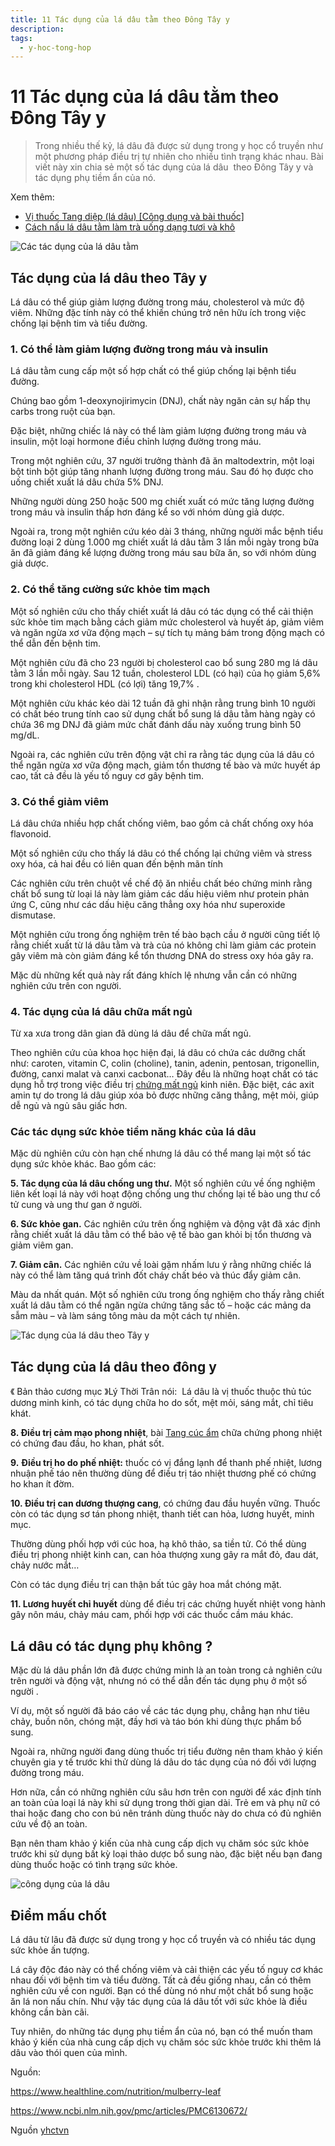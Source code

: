 ```yaml
---
title: 11 Tác dụng của lá dâu tằm theo Đông Tây y
description: 
tags:
  - y-hoc-tong-hop
---
```


# 11 Tác dụng của lá dâu tằm theo Đông Tây y 

> Trong nhiều thế kỷ, lá dâu đã được sử dụng trong y học cổ truyền như một phương pháp điều trị tự nhiên cho nhiều tình trạng khác nhau. Bài viết này xin chia sẻ một số tác dụng của lá dâu  theo Đông Tây y và tác dụng phụ tiềm ẩn của nó.


Xem thêm: 


* [Vị thuốc Tang diệp (lá dâu) [Công dụng và bài thuốc]](/yhctvn/vi-thuoc-tang-diep-la-dau)
* [Cách nấu lá dâu tằm làm trà uống dạng tươi và khô](/yhctvn/cach-nau-la-dau-tam-lam-tra-uong)



![Các tác dụng của lá dâu tằm](/imgs/yhctvn/Cac-tac-dung-cua-la-dau-tam-1.jpg)
## Tác dụng của lá dâu theo Tây y


Lá dâu có thể giúp giảm lượng đường trong máu, cholesterol và mức độ viêm. Những đặc tính này có thể khiến chúng trở nên hữu ích trong việc chống lại bệnh tim và tiểu đường.


### 1. Có thể làm giảm lượng đường trong máu và insulin


Lá dâu tằm cung cấp một số hợp chất có thể giúp chống lại bệnh tiểu đường.


Chúng bao gồm 1-deoxynojirimycin (DNJ), chất này ngăn cản sự hấp thụ carbs trong ruột của bạn.


Đặc biệt, những chiếc lá này có thể làm giảm lượng đường trong máu và insulin, một loại hormone điều chỉnh lượng đường trong máu.


Trong một nghiên cứu, 37 người trưởng thành đã ăn maltodextrin, một loại bột tinh bột giúp tăng nhanh lượng đường trong máu. Sau đó họ được cho uống chiết xuất lá dâu chứa 5% DNJ.





Những người dùng 250 hoặc 500 mg chiết xuất có mức tăng lượng đường trong máu và insulin thấp hơn đáng kể so với nhóm dùng giả dược.


Ngoài ra, trong một nghiên cứu kéo dài 3 tháng, những người mắc bệnh tiểu đường loại 2 dùng 1.000 mg chiết xuất lá dâu tằm 3 lần mỗi ngày trong bữa ăn đã giảm đáng kể lượng đường trong máu sau bữa ăn, so với nhóm dùng giả dược.


### 2. Có thể tăng cường sức khỏe tim mạch


Một số nghiên cứu cho thấy chiết xuất lá dâu có tác dụng có thể cải thiện sức khỏe tim mạch bằng cách giảm mức cholesterol và huyết áp, giảm viêm và ngăn ngừa xơ vữa động mạch – sự tích tụ mảng bám trong động mạch có thể dẫn đến bệnh tim.


Một nghiên cứu đã cho 23 người bị cholesterol cao bổ sung 280 mg lá dâu tằm 3 lần mỗi ngày. Sau 12 tuần, cholesterol LDL (có hại) của họ giảm 5,6% trong khi cholesterol HDL (có lợi) tăng 19,7% .


Một nghiên cứu khác kéo dài 12 tuần đã ghi nhận rằng trung bình 10 người có chất béo trung tính cao sử dụng chất bổ sung lá dâu tằm hàng ngày có chứa 36 mg DNJ đã giảm mức chất đánh dấu này xuống trung bình 50 mg/dL.


Ngoài ra, các nghiên cứu trên động vật chỉ ra rằng tác dụng của lá dâu có thể ngăn ngừa xơ vữa động mạch, giảm tổn thương tế bào và mức huyết áp cao, tất cả đều là yếu tố nguy cơ gây bệnh tim.


### 3. Có thể giảm viêm


Lá dâu chứa nhiều hợp chất chống viêm, bao gồm cả chất chống oxy hóa flavonoid.


Một số nghiên cứu cho thấy lá dâu có thể chống lại chứng viêm và stress oxy hóa, cả hai đều có liên quan đến bệnh mãn tính 


Các nghiên cứu trên chuột về chế độ ăn nhiều chất béo chứng minh rằng chất bổ sung từ loại lá này làm giảm các dấu hiệu viêm như protein phản ứng C, cũng như các dấu hiệu căng thẳng oxy hóa như superoxide dismutase.


Một nghiên cứu trong ống nghiệm trên tế bào bạch cầu ở người cũng tiết lộ rằng chiết xuất từ ​​lá dâu tằm và trà của nó không chỉ làm giảm các protein gây viêm mà còn giảm đáng kể tổn thương DNA do stress oxy hóa gây ra.


Mặc dù những kết quả này rất đáng khích lệ nhưng vẫn cần có những nghiên cứu trên con người.


### 4. Tác dụng của lá dâu chữa mất ngủ


Từ xa xưa trong dân gian đã dùng lá dâu để chữa mất ngủ. 


Theo nghiên cứu của khoa học hiện đại, lá dâu có chứa các dưỡng chất như: caroten, vitamin C, colin (choline), tanin, adenin, pentosan, trigonellin, đường, canxi malat và canxi cacbonat… Đây đều là những hoạt chất có tác dụng hỗ trợ trong việc điều trị [chứng mất ngủ](/yhctvn/chung-mat-ngu-theo-dong-y) kinh niên. Đặc biệt, các axit amin tự do trong lá dâu giúp xóa bỏ được những căng thẳng, mệt mỏi, giúp dễ ngủ và ngủ sâu giấc hơn. 


### Các tác dụng sức khỏe tiềm năng khác của lá dâu


Mặc dù nghiên cứu còn hạn chế nhưng lá dâu có thể mang lại một số tác dụng sức khỏe khác. Bao gồm các:


**5. Tác dụng của lá dâu chống ung thư.** Một số nghiên cứu về ống nghiệm liên kết loại lá này với hoạt động chống ung thư chống lại tế bào ung thư cổ tử cung và ung thư gan ở người.


**6. Sức khỏe gan.** Các nghiên cứu trên ống nghiệm và động vật đã xác định rằng chiết xuất lá dâu tằm có thể bảo vệ tế bào gan khỏi bị tổn thương và giảm viêm gan.


**7. Giảm cân.** Các nghiên cứu về loài gặm nhấm lưu ý rằng những chiếc lá này có thể làm tăng quá trình đốt cháy chất béo và thúc đẩy giảm cân.


Màu da nhất quán. Một số nghiên cứu trong ống nghiệm cho thấy rằng chiết xuất lá dâu tằm có thể ngăn ngừa chứng tăng sắc tố – hoặc các mảng da sẫm màu – và làm sáng tông màu da một cách tự nhiên.



![Tác dụng của lá dâu theo Tây y](/imgs/yhctvn/Tac-dung-cua-la-dau-.jpg)
## Tác dụng của lá dâu theo đông y


《 Bản thảo cương mục 》Lý Thời Trân nói:  Lá dâu là vị thuốc thuộc thủ túc dương minh kinh, có tác dụng chữa ho do sốt, mệt mỏi, sáng mắt, chỉ tiêu khát.


**8. Điều trị cảm mạo phong nhiệt**, bài [Tang cúc ẩm](/yhctvn/bai-thuoc-tang-cuc-am) chữa chứng phong nhiệt có chứng đau đầu, ho khan, phát sốt.


**9.** **Điều trị ho do phế nhiệt:** thuốc có vị đắng lạnh để thanh phế nhiệt, lương nhuận phế táo nên thường dùng để điều trị táo nhiệt thương phế có chứng ho khan ít đờm.


**10. Điều trị can dương thượng cang**, có chứng đau đầu huyền vững. Thuốc còn có tác dụng sơ tán phong nhiệt, thanh tiết can hỏa, lương huyết, minh mục.


Thường dùng phối hợp với cúc hoa, hạ khô thảo, sa tiền tử. Có thể dùng điều trị phong nhiệt kinh can, can hỏa thượng xung gây ra mắt đỏ, đau dát, chảy nước mắt…


Còn có tác dụng điều trị can thận bất túc gây hoa mắt chóng mặt.


**11. Lương huyết chỉ huyết** dùng để điều trị các chứng huyết nhiệt vong hành gây nôn máu, chảy máu cam, phối hợp với các thuốc cầm máu khác.


## Lá dâu có tác dụng phụ không ?


Mặc dù lá dâu phần lớn đã được chứng minh là an toàn trong cả nghiên cứu trên người và động vật, nhưng nó có thể dẫn đến tác dụng phụ ở một số người .


Ví dụ, một số người đã báo cáo về các tác dụng phụ, chẳng hạn như tiêu chảy, buồn nôn, chóng mặt, đầy hơi và táo bón khi dùng thực phẩm bổ sung.


Ngoài ra, những người đang dùng thuốc trị tiểu đường nên tham khảo ý kiến ​​chuyên gia y tế trước khi thử dùng lá dâu do tác dụng của nó đối với lượng đường trong máu.


Hơn nữa, cần có những nghiên cứu sâu hơn trên con người để xác định tính an toàn của loại lá này khi sử dụng trong thời gian dài. Trẻ em và phụ nữ có thai hoặc đang cho con bú nên tránh dùng thuốc này do chưa có đủ nghiên cứu về độ an toàn.


Bạn nên tham khảo ý kiến của nhà cung cấp dịch vụ chăm sóc sức khỏe trước khi sử dụng bất kỳ loại thảo dược bổ sung nào, đặc biệt nếu bạn đang dùng thuốc hoặc có tình trạng sức khỏe.



![công dụng của lá dâu](/imgs/yhctvn/Tac-dung-cua-la-dau-tam-.jpg)
## Điểm mấu chốt


Lá dâu từ lâu đã được sử dụng trong y học cổ truyền và có nhiều tác dụng sức khỏe ấn tượng. 


Lá cây độc đáo này có thể chống viêm và cải thiện các yếu tố nguy cơ khác nhau đối với bệnh tim và tiểu đường. Tất cả đều giống nhau, cần có thêm nghiên cứu về con người. Bạn có thể dùng nó như một chất bổ sung hoặc ăn lá non nấu chín. Như vậy tác dụng của lá dâu tốt với sức khỏe là điều không cần bàn cãi.


Tuy nhiên, do những tác dụng phụ tiềm ẩn của nó, bạn có thể muốn tham khảo ý kiến của nhà cung cấp dịch vụ chăm sóc sức khỏe trước khi thêm lá dâu vào thói quen của mình.


Nguồn: 


<https://www.healthline.com/nutrition/mulberry-leaf>


<https://www.ncbi.nlm.nih.gov/pmc/articles/PMC6130672/>

Nguồn [yhctvn](https://yhctvn.com/tac-dung-cua-la-dau-tam-theo-dong-tay-y/)
